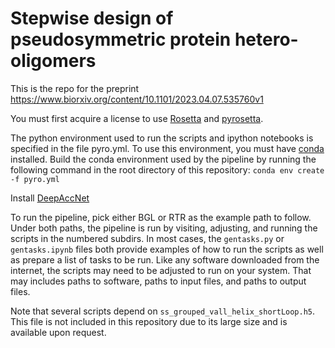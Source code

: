 # Stepwise design of pseudosymmetric protein hetero-oligomers

This is the repo for the preprint https://www.biorxiv.org/content/10.1101/2023.04.07.535760v1

You must first acquire a license to use [Rosetta](https://els2.comotion.uw.edu/product/rosetta) and [pyrosetta](https://els2.comotion.uw.edu/product/pyrosetta). 

The python environment used to run the scripts and ipython notebooks is specified in the file pyro.yml. To use this environment, you must have [conda](https://docs.conda.io/en/latest/) installed. Build the conda environment used by the pipeline by running the following command in the root directory of this repository:
```conda env create -f pyro.yml```

Install [DeepAccNet](https://github.com/hiranumn/DeepAccNet)


To run the pipeline, pick either BGL or RTR as the example path to follow. Under both paths, the pipeline is run by visiting, adjusting, and running the scripts in the numbered subdirs. In most cases, the `gentasks.py` or `gentasks.ipynb` files both provide examples of how to run the scripts as well as prepare a list of tasks to be run. Like any software downloaded from the internet, the scripts may need to be adjusted to run on your system. That may includes paths to software, paths to input files, and paths to output files.


Note that several scripts depend on `ss_grouped_vall_helix_shortLoop.h5`. This file is not included in this repository due to its large size and is available upon request. 



